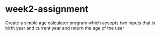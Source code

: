 # week2-assignment
Create a simple age calculator program which accepts two inputs that is birth year and current year and return the age of the user
